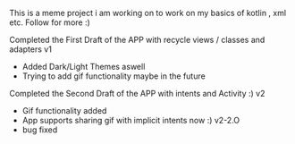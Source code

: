 This is a meme project i am working on to work on my basics of kotlin , xml etc.
Follow for more :)

Completed the First Draft of the APP with recycle views / classes and adapters  v1
- Added Dark/Light Themes aswell
- Trying to add gif functionality maybe in the future

Completed the Second Draft of the APP with intents and Activity :)              v2
- Gif functionality added
- App supports sharing gif with implicit intents now :)                         v2-2.O
- bug fixed

